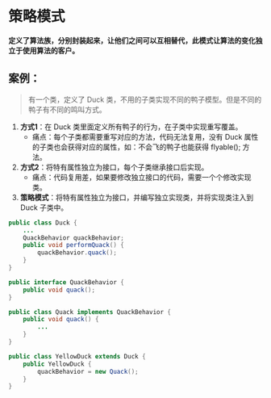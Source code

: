 # 策略模式
**定义了算法族，分别封装起来，让他们之间可以互相替代，此模式让算法的变化独立于使用算法的客户。**
## 案例：
> 有一个类，定义了 Duck 类，不用的子类实现不同的鸭子模型。但是不同的鸭子有不同的鸣叫方式。
1. **方式1**：在 Duck 类里面定义所有鸭子的行为，在子类中实现重写覆盖。
	- 痛点：每个子类都需要重写对应的方法，代码无法复用，没有 Duck 属性的子类也会获得对应的属性，如：不会飞的鸭子也能获得 flyable(); 方法。
2. **方式2**：将特有属性独立为接口，每个子类继承接口后实现。
	- 痛点：代码复用差，如果要修改独立接口的代码，需要一个个修改实现类。
3. **策略模式**：将特有属性独立为接口，并编写独立实现类，并将实现类注入到 Duck 子类中。
```java
public class Duck {
	...
	QuackBehavior quackBehavior;
	public void performQuack() {
		quackBehavior.quack();
	}
}

public interface QuackBehavior {
	public void quack();
}

public class Quack implements QuackBehavior {
	public void quack() {
		...
	}
}

public class YellowDuck extends Duck {
	public YellowDuck {
		quackBehavior = new Quack();
	}
}
```
